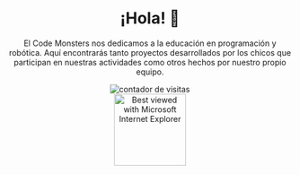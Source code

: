 <div align="center">
  <h1>¡Hola! 👋</h1>
  <p>El Code Monsters nos dedicamos a la educación en programación y robótica. Aquí encontrarás tanto proyectos desarrollados por los chicos que participan en nuestras actividades como otros hechos por nuestro propio equipo.</p>
</div>
<div align="center"> 
  <img src="https://profile-counter.glitch.me/codemonsters/count.svg" alt="contador de visitas" align="center">
</div>
<div align="center">
  <img src="https://github.com/fnky/fnky/raw/fnky/img/ie.jpg" alt="Best viewed with Microsoft Internet Explorer" align="center" width="128">
</div>
